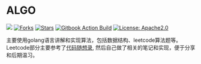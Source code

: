 # ALGO
![](https://img.shields.io/badge/language-golang-blue.svg)
[![Forks](https://img.shields.io/github/forks/rosemary666/algo)](https://img.shields.io/github/forks/rosemary666/algo)
[![Stars](https://img.shields.io/github/stars/rosemary666/algo)](https://img.shields.io/github/stars/rosemary666/algo)
[![Gitbook Action Build](https://github.com/rosemary666/algo/actions/workflows/gitbook_action.yaml/badge.svg)](https://github.com/rosemary666/algo/actions/workflows/gitbook_action.yaml)
[![License: Apache2.0](https://img.shields.io/github/license/rosemary666/algo)](https://github.com/rosemary666/algo/blob/main/LICENSE)

主要使用golang语言讲解和实现算法，包括数据结构、leetcode算法题等。 Leetcode部分主要参考了[代码随想录](https://programmercarl.com/), 然后自己做了相关的笔记和实现，便于分享和后期温习。